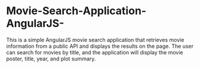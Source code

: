 # Movie-Search-Application-AngularJS-
This is a simple AngularJS movie search application that retrieves movie information from a public API and displays the results on the page. The user can search for movies by title, and the application will display the movie poster, title, year, and plot summary.
